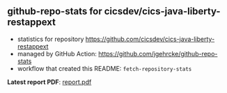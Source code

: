 ## github-repo-stats for cicsdev/cics-java-liberty-restappext

- statistics for repository https://github.com/cicsdev/cics-java-liberty-restappext
- managed by GitHub Action: https://github.com/jgehrcke/github-repo-stats
- workflow that created this README: `fetch-repository-stats`

**Latest report PDF**: [report.pdf](https://github.com/cicsdev/repo-stats/raw/reports/cicsdev/cics-java-liberty-restappext/latest-report/report.pdf)

